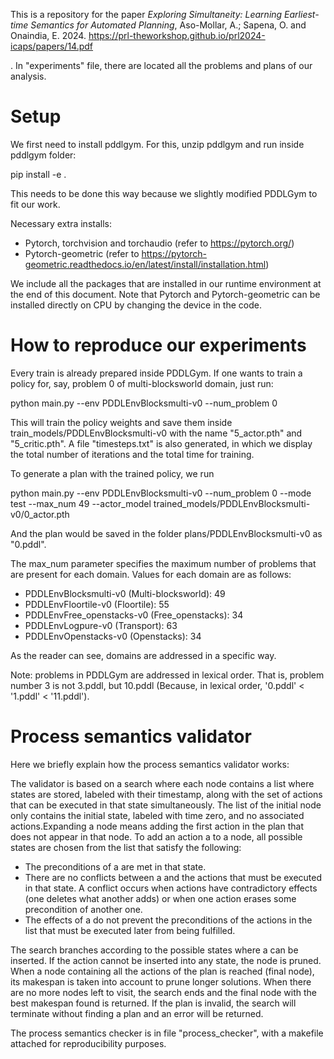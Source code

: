 This is a repository for the paper *Exploring Simultaneity: Learning Earliest-time Semantics for Automated Planning*, Aso-Mollar, A.; Sapena, O. and Onaindia, E. 2024. https://prl-theworkshop.github.io/prl2024-icaps/papers/14.pdf

. In "experiments" file, there are located all the problems and plans of our analysis. 
# Setup

We first need to install pddlgym. For this, unzip pddlgym and run inside pddlgym folder:

pip install -e .

This needs to be done this way because we slightly modified PDDLGym to fit our work.

Necessary extra installs:

- Pytorch, torchvision and torchaudio (refer to https://pytorch.org/)
- Pytorch-geometric (refer to https://pytorch-geometric.readthedocs.io/en/latest/install/installation.html)

We include all the packages that are installed in our runtime environment at the end of this document. Note that Pytorch and Pytorch-geometric can be installed directly on CPU by changing the device in the code.

# How to reproduce our experiments

Every train is already prepared inside PDDLGym. If one wants to train a policy for, say, problem 0 of multi-blocksworld domain, just run:

python main.py --env PDDLEnvBlocksmulti-v0 --num_problem 0

This will train the policy weights and save them inside train_models/PDDLEnvBlocksmulti-v0 with the name "5_actor.pth" and "5_critic.pth". A file "timesteps.txt" is also generated, in which we display the total number of iterations and the total time for training. 

To generate a plan with the trained policy, we run

python main.py --env PDDLEnvBlocksmulti-v0 --num_problem 0 --mode test --max_num 49 --actor_model trained_models/PDDLEnvBlocksmulti-v0/0_actor.pth

And the plan would be saved in the folder plans/PDDLEnvBlocksmulti-v0 as "0.pddl".

The max_num parameter specifies the maximum number of problems that are present for each domain. Values for each domain are as follows:

- PDDLEnvBlocksmulti-v0 (Multi-blocksworld): 49
- PDDLEnvFloortile-v0 (Floortile): 55
- PDDLEnvFree_openstacks-v0 (Free_openstacks): 34
- PDDLEnvLogpure-v0 (Transport): 63
- PDDLEnvOpenstacks-v0 (Openstacks): 34

As the reader can see, domains are addressed in a specific way. 

Note: problems in PDDLGym are addressed in lexical order. That is, problem number 3 is not 3.pddl, but 10.pddl (Because, in lexical order, '0.pddl' < '1.pddl' < '11.pddl').

# Process semantics validator

Here we briefly explain how the process semantics validator works:

The validator is based on a search where each node contains a list where states are stored, labeled with their timestamp, along with the set of actions that can be executed in that state simultaneously. The list of the initial node only contains the initial state, labeled with time zero, and no associated actions.Expanding a node means adding the first action in the plan that does not appear in that node. To add an action a to a node, all possible states are chosen from the list that satisfy the following:

- The preconditions of a are met in that state.
- There are no conflicts between a and the actions that must be executed in that state. A conflict occurs when actions have contradictory effects (one deletes what another adds) or when one action erases some precondition of another one.
- The effects of a do not prevent the preconditions of the actions in the list that must be executed later from being fulfilled.

The search branches according to the possible states where a can be inserted. If the action cannot be inserted into any state, the node is pruned. When a node containing all the actions of the plan is reached (final node), its makespan is taken into account to prune longer solutions. When there are no more nodes left to visit, the search ends and the final node with the best makespan found is returned. If the plan is invalid, the search will terminate without finding a plan and an error will be returned.

The process semantics checker is in file "process_checker", with a makefile attached for reproducibility purposes.

